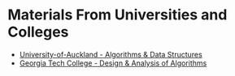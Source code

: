 # Materials From Universities and Colleges

* [University-of-Auckland - Algorithms & Data Structures](https://www.cs.auckland.ac.nz/courses/compsci220s1t/lectures/lecturenotes/GG-lectures/)
* [Georgia Tech College - Design & Analysis of Algorithms](../Extra-Materials-Design-Analysis-of-Algorithms/Georgia-Tech/)
